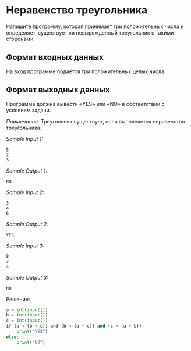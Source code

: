 # Неравенство треугольника

Напишите программу, которая принимает три положительных числа и определяет, существует ли невырожденный треугольник с такими сторонами.

## Формат входных данных
На вход программе подаётся три положительных целых числа.

## Формат выходных данных
Программа должна вывести «YES» или «NO» в соответствии с условием задачи.

*Примечание.* Треугольник существует, если выполняется неравенство треугольника.

*Sample Input 1:*
```
5
2
3
```

*Sample Output 1:*
```
NO
```

*Sample Input 2:*
```
3
4
6
```

*Sample Output 2:*
```
YES
```

*Sample Input 3:*
```
8
2
4
```

*Sample Output 3:*
```
NO
```

Решение:
```python
a = int(input())
b = int(input())
c = int(input())
if (a < (b + c)) and (b < (a + c)) and (c < (a + b)):
    print("YES")
else:
    print("NO")
```

